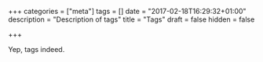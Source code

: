 +++
categories = ["meta"]
tags = []
date = "2017-02-18T16:29:32+01:00"
description = "Description of tags"
title = "Tags"
draft = false
hidden = false

+++

Yep, tags indeed.


